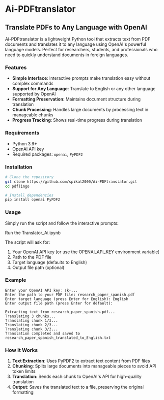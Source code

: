 # Ai-PDFtranslator
 
## Translate PDFs to Any Language with OpenAI

Ai-PDFtranslator is a lightweight Python tool that extracts text from PDF documents and translates it to any language using OpenAI's powerful language models. Perfect for researchers, students, and professionals who need to quickly understand documents in foreign languages.



### Features

- **Simple Interface**: Interactive prompts make translation easy without complex commands
- **Support for Any Language**: Translate to English or any other language supported by OpenAI
- **Formatting Preservation**: Maintains document structure during translation
- **Chunk Processing**: Handles large documents by processing text in manageable chunks
- **Progress Tracking**: Shows real-time progress during translation


### Requirements

- Python 3.6+
- OpenAI API key
- Required packages: `openai`, `PyPDF2`

### Installation

```bash
# Clone the repository
git clone https://github.com/spikal2000/Ai-PDFtranslator.git
cd pdflingo

# Install dependencies
pip install openai PyPDF2
```

### Usage

Simply run the script and follow the interactive prompts:

   Run the Translator_Ai.ipynb 


The script will ask for:
1. Your OpenAI API key (or use the OPENAI_API_KEY environment variable)
2. Path to the PDF file
3. Target language (defaults to English)
4. Output file path (optional)


### Example

```
Enter your OpenAI API key: sk-...
Enter the path to your PDF file: research_paper_spanish.pdf
Enter target language (press Enter for English): English
Enter output file path (press Enter for default): 

Extracting text from research_paper_spanish.pdf...
Translating 3 chunks...
Translating chunk 1/3...
Translating chunk 2/3...
Translating chunk 3/3...
Translation completed and saved to research_paper_spanish_translated_to_English.txt
```

### How It Works

1. **Text Extraction**: Uses PyPDF2 to extract text content from PDF files
2. **Chunking**: Splits large documents into manageable pieces to avoid API token limits
3. **Translation**: Sends each chunk to OpenAI's API for high-quality translation
4. **Output**: Saves the translated text to a file, preserving the original formatting



